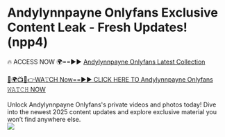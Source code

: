 # Andylynnpayne Onlyfans Exclusive Content Leak - Fresh Updates! (npp4)

🔥 ACCESS NOW 🌍==►► <a href="https://tinyurl.com/kvy9nzfs" rel="nofollow">Andylynnpayne Onlyfans Latest Collection</a>
<br><br>
[🔴🌍📺📱👉WA𝚃CH Now==►► CLICK HERE TO Andylynnpayne Onlyfans 𝚆𝙰𝚃𝙲𝙷 NOW](https://tinyurl.com/kvy9nzfs)
<br><br>
Unlock Andylynnpayne Onlyfans's private videos and photos today! Dive into the newest 2025 content updates and explore exclusive material you won’t find anywhere else.
<br>
<a href="https://tinyurl.com/kvy9nzfs" rel="nofollow" data-target="animated-image.originalLink"><img src="https://camo.githubusercontent.com/8a4f000d20f83aca3bf7ec5f350d767afa0574a8a352519fd8cfa583a6f93a33/68747470733a2f2f692e696d6775722e636f6d2f644a486b345a712e676966" data-canonical-src="https://i.imgur.com/dJHk4Zq.gif" style="max-width: 100%; display: inline-block;" data-target="animated-image.originalImage"></a>
<br>

